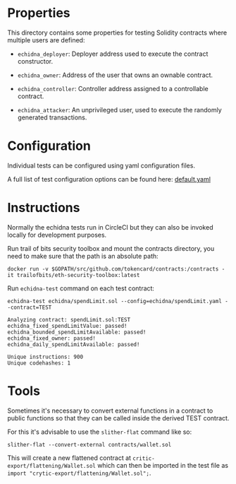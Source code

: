 # Properties

This directory contains some properties for testing Solidity contracts where multiple users are defined:

- `echidna_deployer`: Deployer address used to execute the contract constructor.

- `echidna_owner`: Address of the user that owns an ownable contract.

- `echidna_controller`: Controller address assigned to a controllable contract.

- `echidna_attacker`: An unprivileged user, used to execute the randomly generated transactions.

# Configuration

Individual tests can be configured using yaml configuration files.

A full list of test configuration options can be found here: [default.yaml](https://github.com/crytic/echidna/blob/master/examples/solidity/basic/default.yaml)

# Instructions

Normally the echidna tests run in CircleCI but they can also be invoked locally for development purposes.

Run trail of bits security toolbox and mount the contracts directory, you need to make sure that the path is an absolute path:

    docker run -v $GOPATH/src/github.com/tokencard/contracts:/contracts -it trailofbits/eth-security-toolbox:latest

Run `echidna-test` command on each test contract:

    echidna-test echidna/spendLimit.sol --config=echidna/spendLimit.yaml --contract=TEST

    Analyzing contract: spendLimit.sol:TEST
    echidna_fixed_spendLimitValue: passed!
    echidna_bounded_spendLimitAvailable: passed!
    echidna_fixed_owner: passed!
    echidna_daily_spendLimitAvailable: passed!

    Unique instructions: 900
    Unique codehashes: 1

# Tools

Sometimes it's necessary to convert external functions in a contract to public functions so that they can be called inside the derived TEST contract.

For this it's advisable to use the `slither-flat` command like so:

    slither-flat --convert-external contracts/wallet.sol

This will create a new flattened contract at `critic-export/flattening/Wallet.sol` which can then be imported in the test file as `import "crytic-export/flattening/Wallet.sol";`.
